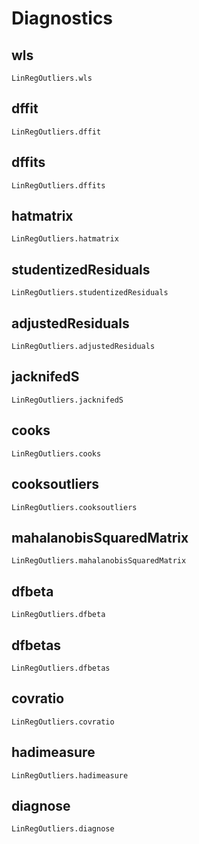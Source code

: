 # Diagnostics


## wls
```@docs
LinRegOutliers.wls
```


## dffit
```@docs
LinRegOutliers.dffit
```

## dffits
```@docs
LinRegOutliers.dffits
```

## hatmatrix
```@docs
LinRegOutliers.hatmatrix
```

## studentizedResiduals
```@docs
LinRegOutliers.studentizedResiduals
```

## adjustedResiduals
```@docs
LinRegOutliers.adjustedResiduals
```

## jacknifedS
```@docs
LinRegOutliers.jacknifedS
```

## cooks
```@docs
LinRegOutliers.cooks
```

## cooksoutliers
```@docs
LinRegOutliers.cooksoutliers 
```

## mahalanobisSquaredMatrix
```@docs
LinRegOutliers.mahalanobisSquaredMatrix
```

## dfbeta
```@docs
LinRegOutliers.dfbeta
```

## dfbetas
```@docs
LinRegOutliers.dfbetas
```

## covratio
```@docs
LinRegOutliers.covratio
```

## hadimeasure
```@docs
LinRegOutliers.hadimeasure
```

## diagnose
```@docs
LinRegOutliers.diagnose
```